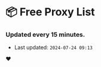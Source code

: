 # :package: Free Proxy List
### Updated every 15 minutes.

- Last updated: `2024-07-24 09:13`

:heart:
